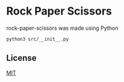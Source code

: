# Rock Paper Scissors

rock-paper-scissors was made using Python

```bash
python3 src/__init__.py
```

## License
[MIT](https://choosealicense.com/licenses/mit/)

